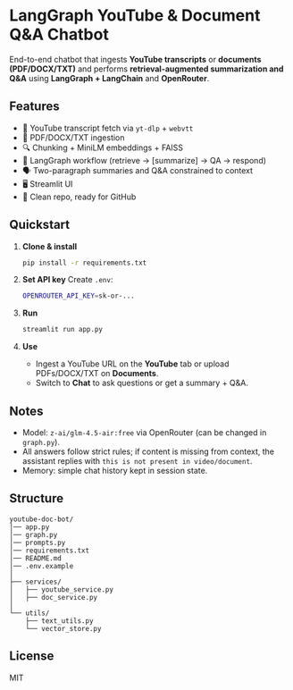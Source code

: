 # LangGraph YouTube & Document Q&A Chatbot

End-to-end chatbot that ingests **YouTube transcripts** or **documents (PDF/DOCX/TXT)** and performs **retrieval-augmented summarization and Q&A** using **LangGraph + LangChain** and **OpenRouter**.

## Features
- 🔗 YouTube transcript fetch via `yt-dlp` + `webvtt`
- 📄 PDF/DOCX/TXT ingestion
- 🔍 Chunking + MiniLM embeddings + FAISS
- 🧠 LangGraph workflow (retrieve → [summarize] → QA → respond)
- 🗣️ Two-paragraph summaries and Q&A constrained to context
- 🖥️ Streamlit UI
- 🧰 Clean repo, ready for GitHub

## Quickstart

1. **Clone & install**
   ```bash
   pip install -r requirements.txt
   ```

2. **Set API key**
   Create `.env`:
   ```bash
   OPENROUTER_API_KEY=sk-or-...
   ```

3. **Run**
   ```bash
   streamlit run app.py
   ```

4. **Use**
   - Ingest a YouTube URL on the **YouTube** tab or upload PDFs/DOCX/TXT on **Documents**.
   - Switch to **Chat** to ask questions or get a summary + Q&A.

## Notes
- Model: `z-ai/glm-4.5-air:free` via OpenRouter (can be changed in `graph.py`).
- All answers follow strict rules; if content is missing from context, the assistant replies with `this is not present in video/document`.
- Memory: simple chat history kept in session state.

## Structure
```
youtube-doc-bot/
│── app.py
│── graph.py
│── prompts.py
│── requirements.txt
│── README.md
│── .env.example
│
├── services/
│   ├── youtube_service.py
│   ├── doc_service.py
│
└── utils/
    ├── text_utils.py
    └── vector_store.py
```

## License
MIT
